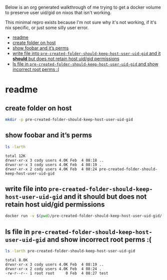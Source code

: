 Below is an org generated walkthrough of me trying to get a docker volume to
preserve user uid/gid on nixos that isn't working.

This minimal repro exists because I'm not sure why it's not working, if it's nix
specific, or just some silly user error.

- [readme](#orgebaabf2)
- [create folder on host](#org02f489a)
- [show foobar and it&rsquo;s perms](#orgd8b5b8b)
- [write file into `pre-created-folder-should-keep-host-user-uid-gid` and it **should** but does not retain host uid/gid permissions](#orgf76064a)
- [ls file in `pre-created-folder-should-keep-host-user-uid-gid` and show incorrect root perms :(](#org5d80a68)


<a id="orgebaabf2"></a>

# readme


<a id="org02f489a"></a>

## create folder on host

```sh
mkdir -p pre-created-folder-should-keep-host-user-uid-gid
```


<a id="orgd8b5b8b"></a>

## show foobar and it&rsquo;s perms

```sh
ls -larth
```

    total 12K
    drwxr-xr-x 3 cody users 4.0K Feb  4 08:18 ..
    drwxr-xr-x 3 cody users 4.0K Feb  4 08:19 .
    drwxr-xr-x 2 cody users 4.0K Feb  4 08:24 pre-created-folder-should-keep-host-user-uid-gid


<a id="orgf76064a"></a>

## write file into `pre-created-folder-should-keep-host-user-uid-gid` and it **should** but does not retain host uid/gid permissions

```sh
docker run -v $(pwd)/pre-created-folder-should-keep-host-user-uid-gid/:/app alpine sh -c "cd /app/ && touch test"
```


<a id="org5d80a68"></a>

## ls file in `pre-created-folder-should-keep-host-user-uid-gid` and show incorrect root perms :(

```sh
ls -larth pre-created-folder-should-keep-host-user-uid-gid
```

    total 8.0K
    drwxr-xr-x 3 cody users 4.0K Feb  4 08:19 ..
    drwxr-xr-x 2 cody users 4.0K Feb  4 08:24 .
    -rw-r--r-- 1 root root     0 Feb  4 08:27 test
